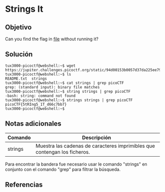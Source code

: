 # Strings It
## Objetivo

Can you find the flag in [file](https://jupiter.challenges.picoctf.org/static/94d00153b0057d37da225ee79a846c62/strings) without running it?
## Solución

```shell
tux3000-picoctf@webshell:~$ wget https://jupiter.challenges.picoctf.org/static/94d00153b0057d37da225ee79a846c62/strings
tux3000-picoctf@webshell:~$ ls
README.txt  strings
tux3000-picoctf@webshell:~$ cat strings | grep picoCTF
grep: (standard input): binary file matches
tux3000-picoctf@webshell:~$ string strings | grep picoCTF
-bash: string: command not found
tux3000-picoctf@webshell:~$ strings strings | grep picoCTF
picoCTF{5tRIng5_1T_d66c7bb7}
tux3000-picoctf@webshell:~$ 
```
## Notas adicionales

|Comando |Descripción |
|-|-|
|strings| Muestra las cadenas de caracteres imprimibles que contengan los ficheros.|

Para encontrar la bandera fue necesario usar le comando "strings" en conjunto con el comando "grep" para filtrar la búsqueda.
## Referencias